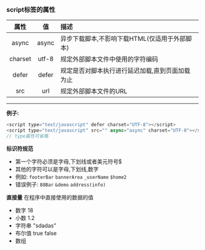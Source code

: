 ### script标签的属性  
属性 | 值 | 描述
:----:|:----:|:----
async | async | 异步下载脚本,不影响下载HTML(仅适用于外部脚本)
charset |utf-8 | 规定外部脚本文件中使用的字符编码
defer | defer | 规定是否对脚本执行进行延迟加载,直到页面加载为止
src | url |规定外部脚本文件的URL
----
**例子:**
```javascript
<script type="text/javascript" defer charset="UTF-8"></script>
<script type="text/javascript" src="" async="async" charset="UTF-8"></script>
// type属性可省略
```

**标识符规范**
* 第一个字符必须是字母,下划线或者美元符号$  
* 其他的字符可以是字母,下划线,数字  
* 例如:
`footerBar`  `bannerArea` `_userName` `$home2`
* 错误例子:
`88Bar` `&demo` `address(info)`

**直接量**
在程序中直接使用的数据的值  
* 数字  18
* 小数  1.2
* 字符串  "sdadas"
* 布尔值  true false
* 数组
